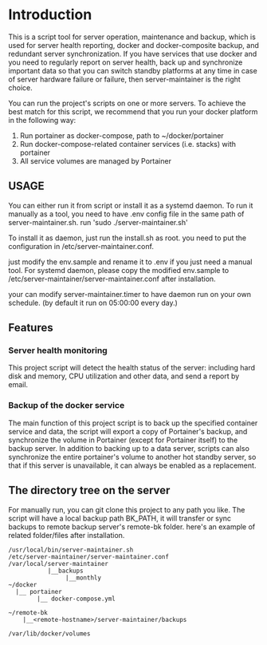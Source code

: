 # Introduction 
This is a script tool for server operation, maintenance and backup, which is used for server health reporting, docker and docker-composite backup, and redundant server synchronization. If you have services that use docker and you need to regularly report on server health, back up and synchronize important data so that you can switch standby platforms at any time in case of server hardware failure or failure, then server-maintainer is the right choice.

You can run the project's scripts on one or more servers. To achieve the best match for this script, we recommend that you run your docker platform in the following way:

1. Run portainer as docker-compose, path to ~/docker/portainer
2. Run docker-compose-related container services (i.e. stacks) with portainer
3. All service volumes are managed by Portainer

## USAGE
You can either run it from script or install it as a systemd daemon.
To run it manually as a tool, you need to have .env config file in the same path of server-maintainer.sh.
run 'sudo ./server-maintainer.sh'

To install it as daemon, just run the install.sh as root. you need to put the configuration in /etc/server-maintainer.conf.
 
just modify the env.sample and rename it to .env if you just need a manual tool. For systemd daemon, please copy the modified env.sample to /etc/server-maintainer/server-maintainer.conf after installation.

your can modify server-maintainer.timer to have daemon run on your own schedule. (by default it run on 05:00:00 every day.) 

## Features

### Server health monitoring
This project script will detect the health status of the server: including hard disk and memory, CPU utilization and other data, and send a report by email.

### Backup of the docker service
The main function of this project script is to back up the specified container service and data, the script will export a copy of Portainer's backup, and synchronize the volume in Portainer (except for Portainer itself) to the backup server. In addition to backing up to a data server, scripts can also synchronize the entire portainer's volume to another hot standby server, so that if this server is unavailable, it can always be enabled as a replacement.


## The directory tree on the server

For manually run, you can git clone this project to any path you like.
The script will have a local backup path BK_PATH, it will transfer or sync backups to remote backup server's remote-bk folder.
here's an example of related folder/files after installation.

```
/usr/local/bin/server-maintainer.sh
/etc/server-maintainer/server-maintainer.conf
/var/local/server-maintainer
		   |__backups
		        |__monthly
~/docker
  |__ portainer
        |__ docker-compose.yml

~/remote-bk
    |__<remote-hostname>/server-maintainer/backups

/var/lib/docker/volumes

```
